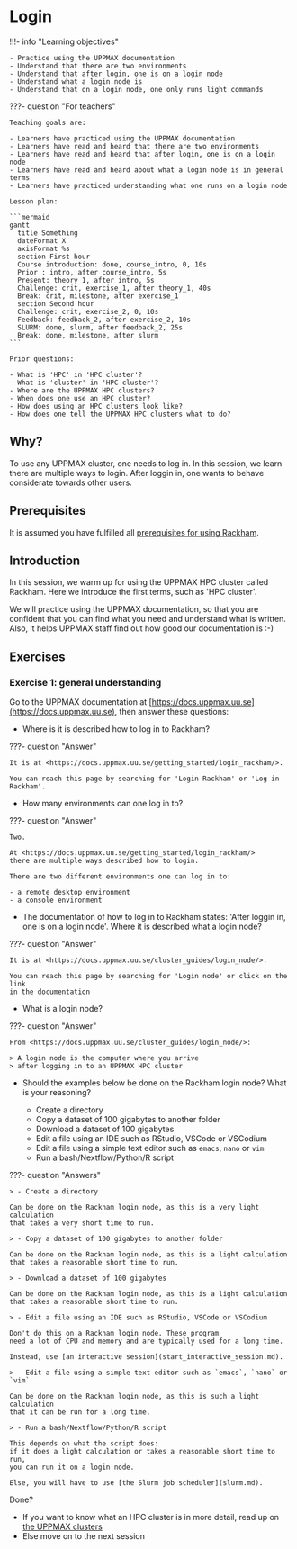 # Login

!!!- info "Learning objectives"

    - Practice using the UPPMAX documentation
    - Understand that there are two environments
    - Understand that after login, one is on a login node
    - Understand what a login node is
    - Understand that on a login node, one only runs light commands

???- question "For teachers"

    Teaching goals are:

    - Learners have practiced using the UPPMAX documentation
    - Learners have read and heard that there are two environments
    - Learners have read and heard that after login, one is on a login node
    - Learners have read and heard about what a login node is in general terms
    - Learners have practiced understanding what one runs on a login node

    Lesson plan:

    ```mermaid
    gantt
      title Something
      dateFormat X
      axisFormat %s
      section First hour
      Course introduction: done, course_intro, 0, 10s
      Prior : intro, after course_intro, 5s
      Present: theory_1, after intro, 5s
      Challenge: crit, exercise_1, after theory_1, 40s
      Break: crit, milestone, after exercise_1
      section Second hour
      Challenge: crit, exercise_2, 0, 10s
      Feedback: feedback_2, after exercise_2, 10s
      SLURM: done, slurm, after feedback_2, 25s
      Break: done, milestone, after slurm
    ```

    Prior questions:

    - What is 'HPC' in 'HPC cluster'?
    - What is 'cluster' in 'HPC cluster'?
    - Where are the UPPMAX HPC clusters?
    - When does one use an HPC cluster?
    - How does using an HPC clusters look like?
    - How does one tell the UPPMAX HPC clusters what to do?

## Why?

To use any UPPMAX cluster, one needs to log in.
In this session, we learn there are multiple ways to login.
After loggin in, one wants to behave considerate towards other users.

## Prerequisites

It is assumed you have fulfilled all
[prerequisites for using Rackham](https://docs.uppmax.uu.se/getting_started/rackham_usage_prerequisites/).

## Introduction

In this session, we warm up for using the UPPMAX HPC cluster
called Rackham. Here we introduce the first terms, such as 'HPC cluster'.

We will practice using the UPPMAX documentation,
so that you are confident that you can find what you need
and understand what is written.
Also, it helps UPPMAX staff find out how good our documentation is :-)

## Exercises

### Exercise 1: general understanding

Go to the UPPMAX documentation at [https://docs.uppmax.uu.se](https://docs.uppmax.uu.se),
then answer these questions:

- Where is it is described how to log in to Rackham?

???- question "Answer"

    It is at <https://docs.uppmax.uu.se/getting_started/login_rackham/>.

    You can reach this page by searching for 'Login Rackham' or 'Log in Rackham'. 

- How many environments can one log in to?

???- question "Answer"

    Two.

    At <https://docs.uppmax.uu.se/getting_started/login_rackham/>
    there are multiple ways described how to login.

    There are two different environments one can log in to:

    - a remote desktop environment
    - a console environment
 
- The documentation of how to log in to Rackham states: 'After loggin in, one is on a login node'.
  Where it is described what a login node?

???- question "Answer"

    It is at <https://docs.uppmax.uu.se/cluster_guides/login_node/>.

    You can reach this page by searching for 'Login node' or click on the link
    in the documentation

- What is a login node?

???- question "Answer"

    From <https://docs.uppmax.uu.se/cluster_guides/login_node/>:

    > A login node is the computer where you arrive
    > after logging in to an UPPMAX HPC cluster

- Should the examples below be done on the Rackham login node? 
  What is your reasoning?

    - Create a directory
    - Copy a dataset of 100 gigabytes to another folder
    - Download a dataset of 100 gigabytes
    - Edit a file using an IDE such as RStudio, VSCode or VSCodium
    - Edit a file using a simple text editor such as `emacs`, `nano` or `vim`
    - Run a bash/Nextflow/Python/R script

???- question "Answers"

    > - Create a directory

    Can be done on the Rackham login node, as this is a very light calculation
    that takes a very short time to run.

    > - Copy a dataset of 100 gigabytes to another folder

    Can be done on the Rackham login node, as this is a light calculation
    that takes a reasonable short time to run.

    > - Download a dataset of 100 gigabytes

    Can be done on the Rackham login node, as this is a light calculation
    that takes a reasonable short time to run.

    > - Edit a file using an IDE such as RStudio, VSCode or VSCodium

    Don't do this on a Rackham login node. These program
    need a lot of CPU and memory and are typically used for a long time.

    Instead, use [an interactive session](start_interactive_session.md).

    > - Edit a file using a simple text editor such as `emacs`, `nano` or `vim`

    Can be done on the Rackham login node, as this is such a light calculation
    that it can be run for a long time.

    > - Run a bash/Nextflow/Python/R script

    This depends on what the script does:
    if it does a light calculation or takes a reasonable short time to run,
    you can run it on a login node.

    Else, you will have to use [the Slurm job scheduler](slurm.md).

Done?

- If you want to know what an HPC cluster is in more detail, 
  read up on [the UPPMAX clusters](https://docs.uppmax.uu.se/cluster_guides/uppmax_cluster/)
- Else move on to the next session
